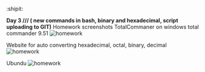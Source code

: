 :shipit:

**Day 3 /// ( new commands in bash, binary and hexadecimal, script uploading to GIT)**
Homework screenshots
TotalCommaner on windows
total commander 9.51
![homework](https://github.com/kristianseng/EDIBO/blob/master/HW/HW3/TotalCommander.PNG)

Website for auto converting hexadecimal, octal, binary,  decimal
![homework](https://github.com/kristianseng/EDIBO/blob/master/HW/HW3/xeh%2C%20decimal%2C%20octal%2C%20binary%20converter.PNG)

Ubundu
![homework](https://github.com/kristianseng/EDIBO/blob/master/HW/HW3/Ubundu.PNG)


